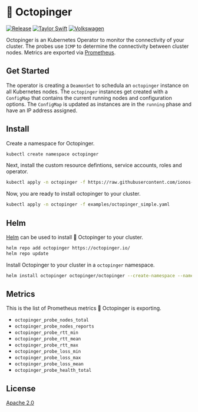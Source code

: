 # :octopus: Octopinger

[![Release](https://github.com/ionos-cloud/octopinger/actions/workflows/release.yml/badge.svg)](https://github.com/ionos-cloud/octopinger/actions/workflows/release.yml)
[![Taylor Swift](https://img.shields.io/badge/secured%20by-taylor%20swift-brightgreen.svg)](https://twitter.com/SwiftOnSecurity)
[![Volkswagen](https://auchenberg.github.io/volkswagen/volkswargen_ci.svg?v=1)](https://github.com/auchenberg/volkswagen)

Octopinger is an Kubernetes Operator to monitor the connectivity of your cluster. The probes use `ICMP` to determine the connectivity between cluster nodes. Metrics are exported via [Prometheus](https://prometheus.io/).

## Get Started

The operator is creating a `DeamonSet` to schedula an `octopinger` instance on all Kubernetes nodes. The `octopinger` instances get created with a `ConfigMap` that contains the current running nodes and configuration options. The `ConfigMap` is updated as instances are in the `running` phase and have an IP address assigned.

## Install

Create a namespace for Octopinger.

```bash
kubectl create namespace octopinger
```

Next, install the custom resource defintions, service accounts, roles and operator.

```bash
kubectl apply -n octopinger -f https://raw.githubusercontent.com/ionos-cloud/octopinger/v0.0.36/manifests/install.yaml
```

Now, you are ready to install octopinger to your cluster.

```bash
kubectl apply -n octopinger -f examples/octopinger_simple.yaml
```

## Helm

[Helm](https://helm.sh/) can be used to install :octopus: Octopinger to your cluster.

```bash
helm repo add octopinger https://octopinger.io/
helm repo update 
```

Install Octopinger to your cluster in a `octopinger` namespace.

```bash
helm install octopinger octopinger/octopinger --create-namespace --namespace octopinger
```

## Metrics

This is the list of Prometheus metrics :octopus: Octopinger is exporting.

* `octopinger_probe_nodes_total`
* `octopinger_probe_nodes_reports`
* `octopinger_probe_rtt_min`
* `octopinger_probe_rtt_mean`
* `octopinger_probe_rtt_max`
* `octopinger_probe_loss_min`
* `octopinger_probe_loss_max`
* `octopinger_probe_loss_mean`
* `octopinger_probe_health_total`

## License

[Apache 2.0](/LICENSE)
